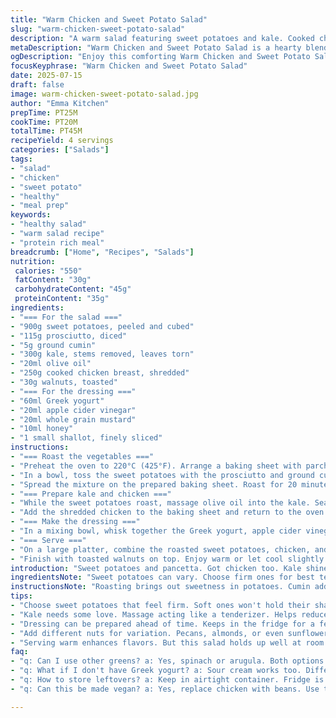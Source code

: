 ```yaml
---
title: "Warm Chicken and Sweet Potato Salad"
slug: "warm-chicken-sweet-potato-salad"
description: "A warm salad featuring sweet potatoes and kale. Cooked chicken adds protein. Crispy pancetta provides flavor. Roasted sweet potatoes form the base. A creamy dressing ties everything together. Pecans add crunch. Serve warm or at room temperature."
metaDescription: "Warm Chicken and Sweet Potato Salad is a hearty blend of sweet potatoes, chicken, and kale, tossed with a creamy dressing. Perfect for lunch or dinner."
ogDescription: "Enjoy this comforting Warm Chicken and Sweet Potato Salad with crispy prosciutto and a creamy dressing. Ideal for meal prep and flavorful dinners."
focusKeyphrase: "Warm Chicken and Sweet Potato Salad"
date: 2025-07-15
draft: false
image: warm-chicken-sweet-potato-salad.jpg
author: "Emma Kitchen"
prepTime: PT25M
cookTime: PT20M
totalTime: PT45M
recipeYield: 4 servings
categories: ["Salads"]
tags:
- "salad"
- "chicken"
- "sweet potato"
- "healthy"
- "meal prep"
keywords:
- "healthy salad"
- "warm salad recipe"
- "protein rich meal"
breadcrumb: ["Home", "Recipes", "Salads"]
nutrition: 
 calories: "550"
 fatContent: "30g"
 carbohydrateContent: "45g"
 proteinContent: "35g"
ingredients:
- "=== For the salad ==="
- "900g sweet potatoes, peeled and cubed"
- "115g prosciutto, diced"
- "5g ground cumin"
- "300g kale, stems removed, leaves torn"
- "20ml olive oil"
- "250g cooked chicken breast, shredded"
- "30g walnuts, toasted"
- "=== For the dressing ==="
- "60ml Greek yogurt"
- "20ml apple cider vinegar"
- "20ml whole grain mustard"
- "10ml honey"
- "1 small shallot, finely sliced"
instructions:
- "=== Roast the vegetables ==="
- "Preheat the oven to 220°C (425°F). Arrange a baking sheet with parchment paper."
- "In a bowl, toss the sweet potatoes with the prosciutto and ground cumin. Season with salt and pepper."
- "Spread the mixture on the prepared baking sheet. Roast for 20 minutes, stirring halfway through, until sweet potatoes are tender."
- "=== Prepare kale and chicken ==="
- "While the sweet potatoes roast, massage olive oil into the kale. Season with salt and pepper."
- "Add the shredded chicken to the baking sheet and return to the oven for another 5 minutes."
- "=== Make the dressing ==="
- "In a mixing bowl, whisk together the Greek yogurt, apple cider vinegar, whole grain mustard, and honey. Stir in the sliced shallot. Season to taste."
- "=== Serve ==="
- "On a large platter, combine the roasted sweet potatoes, chicken, and kale. Drizzle with the dressing."
- "Finish with toasted walnuts on top. Enjoy warm or let cool slightly."
introduction: "Sweet potatoes and pancetta. Got chicken too. Kale shines as a green base. Flavor and variety. Dressing brings it together. Creamy, tangy, a bit sweet. Pecans add a nice bite. Easy to make ahead. Great for lunches or dinner."
ingredientsNote: "Sweet potatoes can vary. Choose firm ones for best texture. Prosciutto has a different taste than pancetta. Goes well with the earthy sweetness. Using kale is smart. Nutritious and hearty. Walnuts give a nice crunch. Other nuts can substitute. Greek yogurt makes a rich dressing."
instructionsNote: "Roasting brings out sweetness in potatoes. Cumin adds warmth. Kale benefits from the oil massage. Prevents bitterness. Keep an eye on baking time. Overcooking can cause sogginess. Dressing can be made ahead. Combine just before serving for freshness."
tips:
- "Choose sweet potatoes that feel firm. Soft ones won't hold their shape well. Peel and cube before roasting. Aim for uniform size, helps cook evenly. Prosciutto provides saltiness. Adjust seasoning based on preference. Watch the baking time carefully. Too long, and they can be mushy."
- "Kale needs some love. Massage acting like a tenderizer. Helps reduce bitterness. Olive oil is great for this. Just drizzle, then rub. Cut tough stems out for best texture. This makes salad easier to eat. Healthy fats from oil help absorption of nutrients."
- "Dressing can be prepared ahead of time. Keeps in the fridge for a few days. Mix before serving to keep fresh. Whisk thoroughly, then taste. Adjust with salt or more honey if needed. Greek yogurt gives creaminess. Healthier than mayo too, filled with protein."
- "Add different nuts for variation. Pecans, almonds, or even sunflower seeds work well. Toast nuts before adding texture and flavor. Can also swap chicken for another protein. Turkey or chickpeas could fit here. Mix things up according to needs."
- "Serving warm enhances flavors. But this salad holds up well at room temp. Great for lunch containers. Packing for work? Use separate dressing, keep it fresh. Storing leftovers? Separated is key for best taste."
faq:
- "q: Can I use other greens? a: Yes, spinach or arugula. Both options give different tastes. Add at the end for crunch."
- "q: What if I don't have Greek yogurt? a: Sour cream works too. Different flavor but still creamy. Also, mayo can substitute for more richness."
- "q: How to store leftovers? a: Keep in airtight container. Fridge is best. Separate salad from dressing. Enjoy within three days."
- "q: Can this be made vegan? a: Yes, replace chicken with beans. Use tempeh for protein. Adjust dressing with tahini instead of yogurt."

---
```

